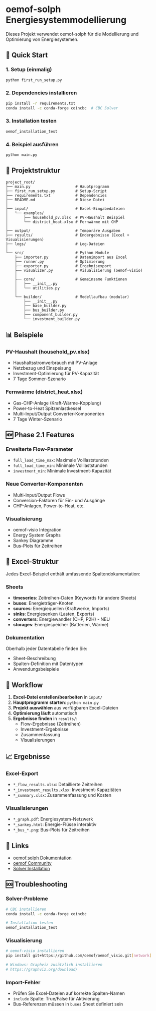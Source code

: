 # oemof-solph Energiesystemmodellierung

Dieses Projekt verwendet oemof-solph für die Modellierung und Optimierung von Energiesystemen.

## 🚀 Quick Start

### 1. Setup (einmalig)
```bash
python first_run_setup.py
```

### 2. Dependencies installieren
```bash
pip install -r requirements.txt
conda install -c conda-forge coincbc  # CBC Solver
```

### 3. Installation testen
```bash
oemof_installation_test
```

### 4. Beispiel ausführen
```bash
python main.py
```

## 📁 Projektstruktur

```
project_root/
├── main.py                    # Hauptprogramm
├── first_run_setup.py         # Setup-Script
├── requirements.txt           # Dependencies
├── README.md                  # Diese Datei
│
├── input/                     # Excel-Eingabedateien
│   └── examples/
│       ├── household_pv.xlsx  # PV-Haushalt Beispiel
│       └── district_heat.xlsx # Fernwärme mit CHP
│
├── output/                    # Temporäre Ausgaben
├── results/                   # Endergebnisse (Excel + Visualisierungen)
├── logs/                      # Log-Dateien
│
└── src/                       # Python Module
    ├── importer.py            # Datenimport aus Excel
    ├── runner.py              # Optimierung
    ├── exporter.py            # Ergebnisexport
    ├── visualizer.py          # Visualisierung (oemof-visio)
    │
    ├── core/                  # Gemeinsame Funktionen
    │   ├── __init__.py
    │   └── utilities.py
    │
    └── builder/               # Modellaufbau (modular)
        ├── __init__.py
        ├── base_builder.py
        ├── bus_builder.py
        ├── component_builder.py
        └── investment_builder.py
```

## 📊 Beispiele

### PV-Haushalt (household_pv.xlsx)
- Haushaltsstromverbrauch mit PV-Anlage
- Netzbezug und Einspeisung
- Investment-Optimierung für PV-Kapazität
- 7 Tage Sommer-Szenario

### Fernwärme (district_heat.xlsx)
- Gas-CHP-Anlage (Kraft-Wärme-Kopplung)
- Power-to-Heat Spitzenlastkessel
- Multi-Input/Output Converter-Komponenten
- 7 Tage Winter-Szenario

## 🆕 Phase 2.1 Features

### Erweiterte Flow-Parameter
- `full_load_time_max`: Maximale Volllaststunden
- `full_load_time_min`: Minimale Volllaststunden
- `investment_min`: Minimale Investment-Kapazität

### Neue Converter-Komponenten
- Multi-Input/Output Flows
- Conversion-Faktoren für Ein- und Ausgänge
- CHP-Anlagen, Power-to-Heat, etc.

### Visualisierung
- oemof-visio Integration
- Energy System Graphs
- Sankey Diagramme
- Bus-Plots für Zeitreihen

## 🔧 Excel-Struktur

Jedes Excel-Beispiel enthält umfassende Spaltendokumentation:

### Sheets
- **timeseries**: Zeitreihen-Daten (Keywords für andere Sheets)
- **buses**: Energieträger-Knoten
- **sources**: Energiequellen (Kraftwerke, Imports)
- **sinks**: Energiesenken (Lasten, Exports)
- **converters**: Energiewandler (CHP, P2H) - NEU
- **storages**: Energiespeicher (Batterien, Wärme)

### Dokumentation
Oberhalb jeder Datentabelle finden Sie:
- Sheet-Beschreibung
- Spalten-Definition mit Datentypen
- Anwendungsbeispiele

## 🎯 Workflow

1. **Excel-Datei erstellen/bearbeiten** in `input/`
2. **Hauptprogramm starten**: `python main.py`
3. **Projekt auswählen** aus verfügbaren Excel-Dateien
4. **Optimierung läuft** automatisch
5. **Ergebnisse finden** in `results/`:
   - Flow-Ergebnisse (Zeitreihen)
   - Investment-Ergebnisse
   - Zusammenfassung
   - Visualisierungen

## 📈 Ergebnisse

### Excel-Export
- `*_flow_results.xlsx`: Detaillierte Zeitreihen
- `*_investment_results.xlsx`: Investment-Kapazitäten
- `*_summary.xlsx`: Zusammenfassung und Kosten

### Visualisierungen
- `*_graph.pdf`: Energiesystem-Netzwerk
- `*_sankey.html`: Energie-Flüsse interaktiv
- `*_bus_*.png`: Bus-Plots für Zeitreihen

## 🔗 Links

- [oemof.solph Dokumentation](https://oemof-solph.readthedocs.io/)
- [oemof Community](https://github.com/oemof/oemof-solph)
- [Solver Installation](https://oemof-solph.readthedocs.io/en/latest/getting_started.html#solver)

## 🆘 Troubleshooting

### Solver-Probleme
```bash
# CBC installieren
conda install -c conda-forge coincbc

# Installation testen
oemof_installation_test
```

### Visualisierung
```bash
# oemof-visio installieren
pip install git+https://github.com/oemof/oemof_visio.git[network]

# Windows: Graphviz zusätzlich installieren
# https://graphviz.org/download/
```

### Import-Fehler
- Prüfen Sie Excel-Dateien auf korrekte Spalten-Namen
- `include` Spalte: True/False für Aktivierung
- Bus-Referenzen müssen in `buses` Sheet definiert sein
